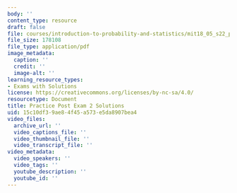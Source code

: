 ```yaml
---
body: ''
content_type: resource
draft: false
file: courses/introduction-to-probability-and-statistics/mit18_05_s22_prac_exam02_post_sol.pdf
file_size: 178108
file_type: application/pdf
image_metadata:
  caption: ''
  credit: ''
  image-alt: ''
learning_resource_types:
- Exams with Solutions
license: https://creativecommons.org/licenses/by-nc-sa/4.0/
resourcetype: Document
title: Practice Post Exam 2 Solutions
uid: 15c10df3-9ae8-4f45-a573-e5da8907bea4
video_files:
  archive_url: ''
  video_captions_file: ''
  video_thumbnail_file: ''
  video_transcript_file: ''
video_metadata:
  video_speakers: ''
  video_tags: ''
  youtube_description: ''
  youtube_id: ''
---
```

